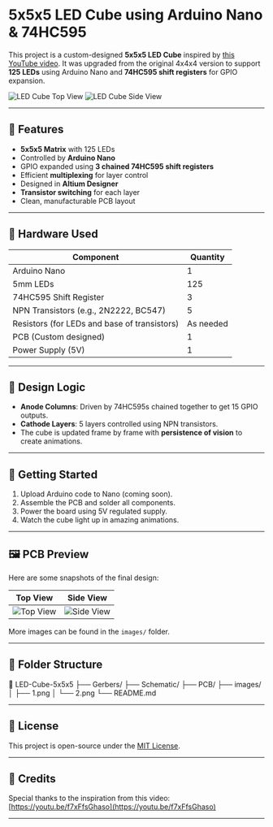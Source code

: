 # 5x5x5 LED Cube using Arduino Nano & 74HC595

This project is a custom-designed **5x5x5 LED Cube** inspired by [this YouTube video](https://youtu.be/f7xFfsGhaso?si=Qx3wA84ntNaYWZto). It was upgraded from the original 4x4x4 version to support **125 LEDs** using Arduino Nano and **74HC595 shift registers** for GPIO expansion.

![LED Cube Top View](1.png)
![LED Cube Side View](2.png)

---

## 🔧 Features

- **5x5x5 Matrix** with 125 LEDs
- Controlled by **Arduino Nano**
- GPIO expanded using **3 chained 74HC595 shift registers**
- Efficient **multiplexing** for layer control
- Designed in **Altium Designer**
- **Transistor switching** for each layer
- Clean, manufacturable PCB layout

---

## 🧰 Hardware Used

| Component         | Quantity |
|------------------|----------|
| Arduino Nano      | 1        |
| 5mm LEDs          | 125      |
| 74HC595 Shift Register | 3        |
| NPN Transistors (e.g., 2N2222, BC547) | 5        |
| Resistors (for LEDs and base of transistors) | As needed |
| PCB (Custom designed) | 1        |
| Power Supply (5V) | 1        |

---

## 🧠 Design Logic

- **Anode Columns**: Driven by 74HC595s chained together to get 15 GPIO outputs.
- **Cathode Layers**: 5 layers controlled using NPN transistors.
- The cube is updated frame by frame with **persistence of vision** to create animations.

---

## 🚀 Getting Started

1. Upload Arduino code to Nano (coming soon).
2. Assemble the PCB and solder all components.
3. Power the board using 5V regulated supply.
4. Watch the cube light up in amazing animations.

---

## 🖼️ PCB Preview

Here are some snapshots of the final design:

| Top View | Side View |
|----------|-----------|
| ![Top View](1.png) | ![Side View](2.png) |

More images can be found in the `images/` folder.

---

## 📁 Folder Structure


📁 LED-Cube-5x5x5
├── Gerbers/
├── Schematic/
├── PCB/
├── images/
│ ├── 1.png
│ └── 2.png
└── README.md


---

## 📜 License

This project is open-source under the [MIT License](LICENSE).

---

## 📩 Credits

Special thanks to the inspiration from this video:  
[https://youtu.be/f7xFfsGhaso](https://youtu.be/f7xFfsGhaso)

---

